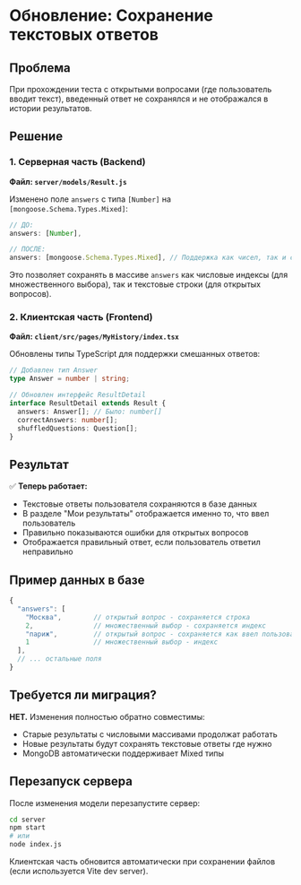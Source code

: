 # Обновление: Сохранение текстовых ответов

## Проблема

При прохождении теста с открытыми вопросами (где пользователь вводит текст), введенный ответ не сохранялся и не отображался в истории результатов.

## Решение

### 1. Серверная часть (Backend)

**Файл: `server/models/Result.js`**

Изменено поле `answers` с типа `[Number]` на `[mongoose.Schema.Types.Mixed]`:

```javascript
// ДО:
answers: [Number],

// ПОСЛЕ:
answers: [mongoose.Schema.Types.Mixed], // Поддержка как чисел, так и строк
```

Это позволяет сохранять в массиве `answers` как числовые индексы (для множественного выбора), так и текстовые строки (для открытых вопросов).

### 2. Клиентская часть (Frontend)

**Файл: `client/src/pages/MyHistory/index.tsx`**

Обновлены типы TypeScript для поддержки смешанных ответов:

```typescript
// Добавлен тип Answer
type Answer = number | string;

// Обновлен интерфейс ResultDetail
interface ResultDetail extends Result {
  answers: Answer[]; // Было: number[]
  correctAnswers: number[];
  shuffledQuestions: Question[];
}
```

## Результат

✅ **Теперь работает:**

- Текстовые ответы пользователя сохраняются в базе данных
- В разделе "Мои результаты" отображается именно то, что ввел пользователь
- Правильно показываются ошибки для открытых вопросов
- Отображается правильный ответ, если пользователь ответил неправильно

## Пример данных в базе

```javascript
{
  "answers": [
    "Москва",        // открытый вопрос - сохраняется строка
    2,               // множественный выбор - сохраняется индекс
    "париж",         // открытый вопрос - сохраняется как ввел пользователь
    1                // множественный выбор - индекс
  ],
  // ... остальные поля
}
```

## Требуется ли миграция?

**НЕТ.** Изменения полностью обратно совместимы:

- Старые результаты с числовыми массивами продолжат работать
- Новые результаты будут сохранять текстовые ответы где нужно
- MongoDB автоматически поддерживает Mixed типы

## Перезапуск сервера

После изменения модели перезапустите сервер:

```bash
cd server
npm start
# или
node index.js
```

Клиентская часть обновится автоматически при сохранении файлов (если используется Vite dev server).
